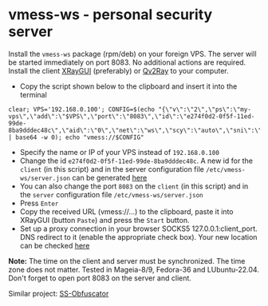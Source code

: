 # vmess-ws - personal security server
Install the `vmess-ws` package (rpm/deb) on your foreign VPS. The server will be started immediately on port 8083. No additional actions are required. Install the client [XRayGUI](https://github.com/AKotov-dev/XRayGUI) (preferably) or [Qv2Ray](https://github.com/AKotov-dev/Qv2Ray_XRay_Installer) to your computer.
+ Copy the script shown below to the clipboard and insert it into the terminal
```
clear; VPS='192.168.0.100'; CONFIG=$(echo "{\"v\":\"2\",\"ps\":\"my-vps\",\"add\":\"$VPS\",\"port\":\"8083\",\"id\":\"e274f0d2-0f5f-11ed-99de-8ba9dddec48c\",\"aid\":\"0\",\"net\":\"ws\",\"scy\":\"auto\",\"sni\":\"\",\"type\":\"\",\"host\":\"example.com\",\"path\":\"/vmess\",\"tls\":\"\"}" | base64 -w 0); echo "vmess://$CONFIG"
```
+ Specify the name or IP of your VPS instead of `192.168.0.100`
+ Change the id `e274f0d2-0f5f-11ed-99de-8ba9dddec48c`. A new id for the `client` (in this script) and in the server configuration file `/etc/vmess-ws/server.json` can be generated [here](https://www.uuidgenerator.net/)
+ You can also change the port `8083` on the `client` (in this script) and in the `server` configuration file `/etc/vmess-ws/server.json`
+ Press `Enter`
+ Copy the received URL (vmess://...) to the clipboard, paste it into XRayGUI (button `Paste`) and press the `Start` button.
+ Set up a proxy connection in your browser SOCKS5 127.0.0.1:client_port. DNS redirect to it (enable the appropriate check box). Your new location can be checked [here](https://whoer.net)

**Note:** The time on the client and server must be synchronized. The time zone does not matter.  Tested in Mageia-8/9, Fedora-36 and LUbuntu-22.04. Don't forget to open port 8083 on the server and client.  
  
Similar project: [SS-Obfuscator](https://github.com/AKotov-dev/SS-Obfuscator)
